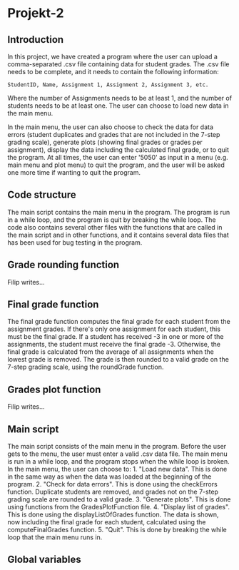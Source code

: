 # Projekt-2

## Introduction
In this project, we have created a program where the user can upload a comma-separated .csv file containing data for student grades. 
The .csv file needs to be complete, and it needs to contain the following information:

    StudentID, Name, Assignment 1, Assignment 2, Assignment 3, etc.

Where the number of Assignments needs to be at least 1, and the number of students needs to be at least one. The user can choose to load new data in the main menu.

In the main menu, the user can also choose to check the data for data errors (student duplicates and grades that are not included in the 7-step grading scale), generate plots (showing final grades or grades per assignment), display the data including the calculated final grade, or to quit the program. At all times, the user can enter '5050' as input in a menu (e.g. main menu and plot menu) to quit the program, and the user will be asked one more time if wanting to quit the program.


## Code structure
The main script contains the main menu in the program. The program is run in a while loop, and the program is quit by breaking the while loop. 
The code also contains several other files with the functions that are called in the main script and in other functions, and it contains several data files 
that has been used for bug testing in the program.


## Grade rounding function
Filip writes...


## Final grade function
The final grade function computes the final grade for each student from the assignment grades. If there's only one assignment for each student, this must be the final grade. If a student has received -3 in one or more of the assignments, the student must receive the final grade -3. Otherwise, the final grade is calculated from the average of all assignments when the lowest grade is removed. The grade is then rounded to a valid grade on the 7-step grading scale, using the roundGrade function.


## Grades plot function
Filip writes...


## Main script
The main script consists of the main menu in the program. Before the user gets to the menu, the user must enter a valid .csv data file. The main menu is run in a while loop, and the program stops when the while loop is broken. 
In the main menu, the user can choose to:
    1. "Load new data". This is done in the same way as when the data was loaded at the beginning of the program. 
    2. "Check for data errors". This is done using the checkErrors function. Duplicate students are removed, and grades not on the 7-step grading scale are rounded to a valid grade.
    3. "Generate plots". This is done using functions from the GradesPlotFunction file.
    4. "Display list of grades". This is done using the displayListOfGrades function. The data is shown, now including the final grade for each student, calculated using the computeFinalGrades function. 
    5. "Quit". This is done by breaking the while loop that the main menu runs in. 


## Global variables
